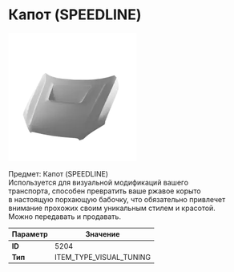 # Капот (SPEEDLINE)

![Item Image](../img/5204.webp?raw=true)

Предмет: Капот (SPEEDLINE)<br>Используется для визуальной модификаций вашего<br>транспорта, способен превратить ваше ржавое корыто<br>в настоящую порхающую бабочку, что обязательно привлечет<br>внимание прохожих своим уникальным стилем и красотой.<br>Можно передавать и продавать.


| Параметр | Значение |
|----------|----------|
| **ID** | 5204 |
| **Тип** | ITEM_TYPE_VISUAL_TUNING |

